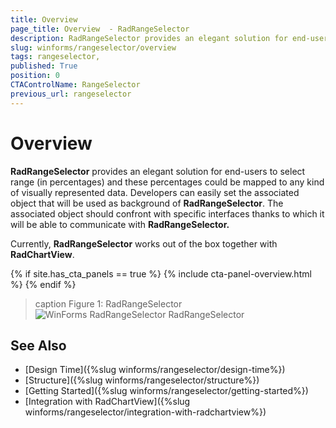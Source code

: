 ```yaml
---
title: Overview 
page_title: Overview  - RadRangeSelector
description: RadRangeSelector provides an elegant solution for end-users to select range (in percentages) and these percentages could be mapped to any kind of visually represented data. 
slug: winforms/rangeselector/overview
tags: rangeselector,
published: True
position: 0
CTAControlName: RangeSelector
previous_url: rangeselector
---
```


# Overview

__RadRangeSelector__ provides an elegant solution for end-users to select range (in percentages) and these percentages could be mapped to any kind of visually represented data. Developers can easily set the associated object that will be used as background of __RadRangeSelector__. The associated object should confront with specific interfaces thanks to which it will be able to communicate with __RadRangeSelector.__

Currently, __RadRangeSelector__ works out of the box together with __RadChartView__.

{% if site.has_cta_panels == true %}
{% include cta-panel-overview.html %}
{% endif %}

>caption Figure 1: RadRangeSelector
![WinForms RadRangeSelector RadRangeSelector](images/rangeselector-overview001.png)

## See Also

* [Design Time]({%slug winforms/rangeselector/design-time%})
* [Structure]({%slug winforms/rangeselector/structure%})
* [Getting Started]({%slug winforms/rangeselector/getting-started%})
* [Integration with RadChartView]({%slug winforms/rangeselector/integration-with-radchartview%})
